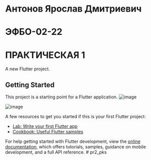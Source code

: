# Антонов Ярослав Дмитриевич 
# ЭФБО-02-22
# ПРАКТИЧЕСКАЯ 1
A new Flutter project.

## Getting Started

This project is a starting point for a Flutter application.
![image](https://github.com/user-attachments/assets/03799984-18a4-4244-8861-8360406f392c)

![image](https://github.com/user-attachments/assets/e5395f24-ff43-461c-b367-f754660038f3)

A few resources to get you started if this is your first Flutter project:

- [Lab: Write your first Flutter app](https://docs.flutter.dev/get-started/codelab)
- [Cookbook: Useful Flutter samples](https://docs.flutter.dev/cookbook)

For help getting started with Flutter development, view the
[online documentation](https://docs.flutter.dev/), which offers tutorials,
samples, guidance on mobile development, and a full API reference.
#   p r 2 _ p k s  
 